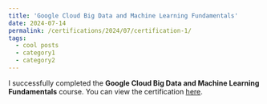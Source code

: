 ```yaml
---
title: 'Google Cloud Big Data and Machine Learning Fundamentals'
date: 2024-07-14
permalink: /certifications/2024/07/certification-1/
tags:
  - cool posts
  - category1
  - category2
---
```


I successfully completed the **Google Cloud Big Data and Machine Learning Fundamentals** course. You can view the certification [here](https://www.cloudskillsboost.google/public_profiles/d6d99eb8-26ca-447c-8b05-1b8bbd4e97b3/badges/9769738?utm_medium=social&utm_source=linkedin&utm_campaign=ql-social-share).

